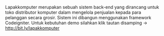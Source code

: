 Lapakkomputer merupakan sebuah sistem back-end yang dirancang untuk toko distributor komputer dalam mengelola penjualan kepada para pelanggan secara grosir. Sistem ini dibangun menggunakan framework Codeigniter. Untuk kebutuhan demo silahkan klik tautan disamping -> http://bit.ly/lapakkomputer